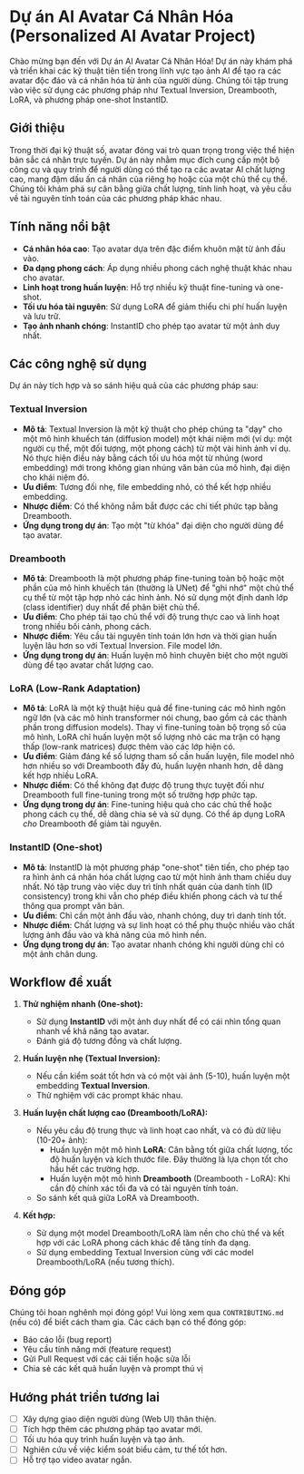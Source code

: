 # Dự án AI Avatar Cá Nhân Hóa (Personalized AI Avatar Project)

Chào mừng bạn đến với Dự án AI Avatar Cá Nhân Hóa! Dự án này khám phá và triển khai các kỹ thuật tiên tiến trong lĩnh vực tạo ảnh AI để tạo ra các avatar độc đáo và cá nhân hóa từ ảnh của người dùng. Chúng tôi tập trung vào việc sử dụng các phương pháp như Textual Inversion, Dreambooth, LoRA, và phương pháp one-shot InstantID.


## Giới thiệu

Trong thời đại kỹ thuật số, avatar đóng vai trò quan trọng trong việc thể hiện bản sắc cá nhân trực tuyến. Dự án này nhằm mục đích cung cấp một bộ công cụ và quy trình để người dùng có thể tạo ra các avatar AI chất lượng cao, mang đậm dấu ấn cá nhân của riêng họ hoặc của một chủ thể cụ thể. Chúng tôi khám phá sự cân bằng giữa chất lượng, tính linh hoạt, và yêu cầu về tài nguyên tính toán của các phương pháp khác nhau.

## Tính năng nổi bật

*   **Cá nhân hóa cao**: Tạo avatar dựa trên đặc điểm khuôn mặt từ ảnh đầu vào.
*   **Đa dạng phong cách**: Áp dụng nhiều phong cách nghệ thuật khác nhau cho avatar.
*   **Linh hoạt trong huấn luyện**: Hỗ trợ nhiều kỹ thuật fine-tuning và one-shot.
*   **Tối ưu hóa tài nguyên**: Sử dụng LoRA để giảm thiểu chi phí huấn luyện và lưu trữ.
*   **Tạo ảnh nhanh chóng**: InstantID cho phép tạo avatar từ một ảnh duy nhất.

## Các công nghệ sử dụng

Dự án này tích hợp và so sánh hiệu quả của các phương pháp sau:

### Textual Inversion

*   **Mô tả**: Textual Inversion là một kỹ thuật cho phép chúng ta "dạy" cho một mô hình khuếch tán (diffusion model) một khái niệm mới (ví dụ: một người cụ thể, một đối tượng, một phong cách) từ một vài hình ảnh ví dụ. Nó thực hiện điều này bằng cách tối ưu hóa một từ nhúng (word embedding) mới trong không gian nhúng văn bản của mô hình, đại diện cho khái niệm đó.
*   **Ưu điểm**: Tương đối nhẹ, file embedding nhỏ, có thể kết hợp nhiều embedding.
*   **Nhược điểm**: Có thể không nắm bắt được các chi tiết phức tạp bằng Dreambooth.
*   **Ứng dụng trong dự án**: Tạo một "từ khóa" đại diện cho người dùng để tạo avatar.

### Dreambooth

*   **Mô tả**: Dreambooth là một phương pháp fine-tuning toàn bộ hoặc một phần của mô hình khuếch tán (thường là UNet) để "ghi nhớ" một chủ thể cụ thể từ một tập hợp nhỏ các hình ảnh. Nó sử dụng một định danh lớp (class identifier) duy nhất để phân biệt chủ thể.
*   **Ưu điểm**: Cho phép tái tạo chủ thể với độ trung thực cao và linh hoạt trong nhiều bối cảnh, phong cách.
*   **Nhược điểm**: Yêu cầu tài nguyên tính toán lớn hơn và thời gian huấn luyện lâu hơn so với Textual Inversion. File model lớn.
*   **Ứng dụng trong dự án**: Huấn luyện mô hình chuyên biệt cho một người dùng để tạo avatar chất lượng cao.

### LoRA (Low-Rank Adaptation)

*   **Mô tả**: LoRA là một kỹ thuật hiệu quả để fine-tuning các mô hình ngôn ngữ lớn (và các mô hình transformer nói chung, bao gồm cả các thành phần trong diffusion models). Thay vì fine-tuning toàn bộ trọng số của mô hình, LoRA chỉ huấn luyện một số lượng nhỏ các ma trận có hạng thấp (low-rank matrices) được thêm vào các lớp hiện có.
*   **Ưu điểm**: Giảm đáng kể số lượng tham số cần huấn luyện, file model nhỏ hơn nhiều so với Dreambooth đầy đủ, huấn luyện nhanh hơn, dễ dàng kết hợp nhiều LoRA.
*   **Nhược điểm**: Có thể không đạt được độ trung thực tuyệt đối như Dreambooth full fine-tuning trong một số trường hợp phức tạp.
*   **Ứng dụng trong dự án**: Fine-tuning hiệu quả cho các chủ thể hoặc phong cách cụ thể, dễ dàng chia sẻ và sử dụng. Có thể áp dụng LoRA *cho* Dreambooth để giảm tài nguyên.

### InstantID (One-shot)

*   **Mô tả**: InstantID là một phương pháp "one-shot" tiên tiến, cho phép tạo ra hình ảnh cá nhân hóa chất lượng cao từ một hình ảnh tham chiếu duy nhất. Nó tập trung vào việc duy trì tính nhất quán của danh tính (ID consistency) trong khi vẫn cho phép điều khiển phong cách và tư thế thông qua prompt văn bản.
*   **Ưu điểm**: Chỉ cần một ảnh đầu vào, nhanh chóng, duy trì danh tính tốt.
*   **Nhược điểm**: Chất lượng và sự linh hoạt có thể phụ thuộc nhiều vào chất lượng ảnh đầu vào và khả năng của mô hình nền.
*   **Ứng dụng trong dự án**: Tạo avatar nhanh chóng khi người dùng chỉ có một ảnh chân dung.

## Workflow đề xuất

1.  **Thử nghiệm nhanh (One-shot):**
    *   Sử dụng **InstantID** với một ảnh duy nhất để có cái nhìn tổng quan nhanh về khả năng tạo avatar.
    *   Đánh giá độ tương đồng và chất lượng.

2.  **Huấn luyện nhẹ (Textual Inversion):**
    *   Nếu cần kiểm soát tốt hơn và có một vài ảnh (5-10), huấn luyện một embedding **Textual Inversion**.
    *   Thử nghiệm với các prompt khác nhau.

3.  **Huấn luyện chất lượng cao (Dreambooth/LoRA):**
    *   Nếu yêu cầu độ trung thực và linh hoạt cao nhất, và có đủ dữ liệu (10-20+ ảnh):
        *   Huấn luyện một mô hình **LoRA**: Cân bằng tốt giữa chất lượng, tốc độ huấn luyện và kích thước file. Đây thường là lựa chọn tốt cho hầu hết các trường hợp.
        *   Huấn luyện một mô hình **Dreambooth** (Dreambooth - LoRA): Khi cần độ chính xác tối đa và có tài nguyên tính toán.
    *   So sánh kết quả giữa LoRA và Dreambooth.

4.  **Kết hợp:**
    *   Sử dụng một model Dreambooth/LoRA làm nền cho chủ thể và kết hợp với các LoRA phong cách khác để tăng tính đa dạng.
    *   Sử dụng embedding Textual Inversion cùng với các model Dreambooth/LoRA (nếu tương thích).

## Đóng góp

Chúng tôi hoan nghênh mọi đóng góp! Vui lòng xem qua `CONTRIBUTING.md` (nếu có) để biết cách tham gia.
Các cách bạn có thể đóng góp:
*   Báo cáo lỗi (bug report)
*   Yêu cầu tính năng mới (feature request)
*   Gửi Pull Request với các cải tiến hoặc sửa lỗi
*   Chia sẻ các kết quả huấn luyện và prompt thú vị

## Hướng phát triển tương lai

*   [ ] Xây dựng giao diện người dùng (Web UI) thân thiện.
*   [ ] Tích hợp thêm các phương pháp tạo avatar mới.
*   [ ] Tối ưu hóa quy trình huấn luyện và tạo ảnh.
*   [ ] Nghiên cứu về việc kiểm soát biểu cảm, tư thế tốt hơn.
*   [ ] Hỗ trợ tạo video avatar ngắn.